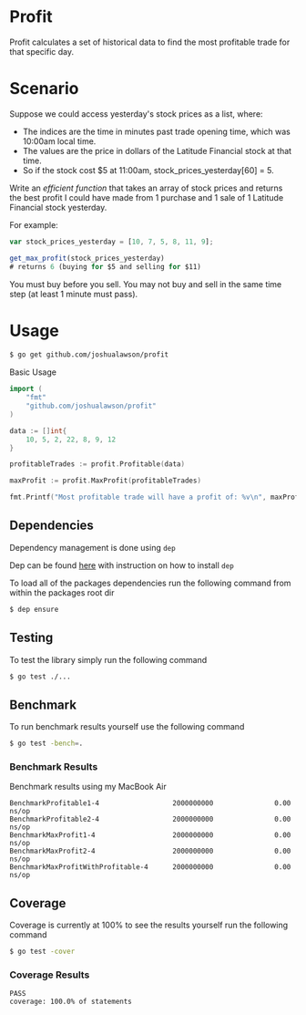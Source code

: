 # Profit

Profit calculates a set of historical data to find the most profitable trade for that specific day.

# Scenario

Suppose we could access yesterday's stock prices as a list, where:

* The indices are the time in minutes past trade opening time, which was 10:00am local time.
* The values are the price in dollars of the Latitude Financial stock at that time.
* So if the stock cost $5 at 11:00am, stock_prices_yesterday[60] = 5.

Write an *efficient function* that takes an array of stock prices and returns the best profit I could have made from 1 purchase and 1 sale of 1 Latitude Financial stock yesterday.

For example:
```js
var stock_prices_yesterday = [10, 7, 5, 8, 11, 9];

get_max_profit(stock_prices_yesterday)
# returns 6 (buying for $5 and selling for $11)
```

You must buy before you sell.
You may not buy and sell in the same time step (at least 1 minute must pass).

# Usage

```sh
$ go get github.com/joshualawson/profit
```


Basic Usage
```go
import (
    "fmt"
    "github.com/joshualawson/profit"
)

data := []int{
    10, 5, 2, 22, 8, 9, 12
}

profitableTrades := profit.Profitable(data)

maxProfit := profit.MaxProfit(profitableTrades)

fmt.Printf("Most profitable trade will have a profit of: %v\n", maxProfit)
```

## Dependencies

Dependency management is done using `dep` 

Dep can be found [here](https://github.com/golang/dep) with instruction on how to install `dep`

To load all of the packages dependencies run the following command from within the packages root dir

```sh
$ dep ensure
```

## Testing

To test the library simply run the following command

```sh
$ go test ./...
```

## Benchmark

To run benchmark results yourself use the following command

```sh
$ go test -bench=.
```

### Benchmark Results

Benchmark results using my MacBook Air

```
BenchmarkProfitable1-4                  2000000000               0.00 ns/op
BenchmarkProfitable2-4                  2000000000               0.00 ns/op
BenchmarkMaxProfit1-4                   2000000000               0.00 ns/op
BenchmarkMaxProfit2-4                   2000000000               0.00 ns/op
BenchmarkMaxProfitWithProfitable-4      2000000000               0.00 ns/op
```

## Coverage

Coverage is currently at 100% to see the results yourself run the following command

```sh
$ go test -cover
```

### Coverage Results

```
PASS
coverage: 100.0% of statements
```